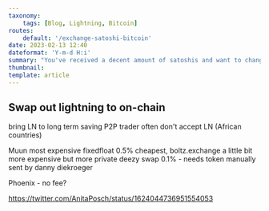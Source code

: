 ```yaml
---
taxonomy:
    tags: [Blog, Lightning, Bitcoin]
routes:
    default: '/exchange-satoshi-bitcoin'
date: 2023-02-13 12:40
dateformat: 'Y-m-d H:i'
summary: "You've received a decent amount of satoshis and want to change it to Bitcoin? Here is  how you can swap Lightning to on-chain with low fees."
thumbnail: 
template: article
---
```


## Swap out lightning to on-chain

bring LN to long term saving
P2P trader often don't accept LN (African countries)

Muun most expensive
fixedfloat 0.5% cheapest, boltz.exchange a little bit more expensive but more private
deezy swap 0.1% - needs token manually sent by danny diekroeger

Phoenix - no fee?

https://twitter.com/AnitaPosch/status/1624044736951554053